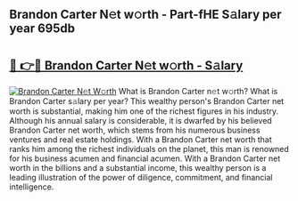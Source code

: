 ## Brandon Carter N𝚎t w𝚘rth - Part-fHE S𝚊lary per year 695db

# <h2><a href="http://gc2bt5z.nevu.top/?p=Brandon+Carter">🔗 👉🔴 Brandon Carter N𝚎t w𝚘rth - S𝚊lary</a></h2>

[![Brandon Carter N𝚎t W𝚘rth](https://i.imgur.com/Oavwk0R.jpeg)](http://gc2bt5z.nevu.top/?p=Brandon+Carter)
What is Brandon Carter n𝚎t w𝚘rth? What is Brandon Carter s𝚊lary per year?
This wealthy person's Brandon Carter net worth is substantial, making him one of the richest figures in his industry. Although his annual salary is considerable, it is dwarfed by his believed Brandon Carter net worth, which stems from his numerous business ventures and real estate holdings. With a Brandon Carter net worth that ranks him among the richest individuals on the planet, this man is renowned for his business acumen and financial acumen. With a Brandon Carter net worth in the billions and a substantial income, this wealthy person is a leading illustration of the power of diligence, commitment, and financial intelligence.
